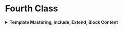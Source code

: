 # Fourth Class
<details>
<summary><b>Template Mastering, Include, Extend, Block Content</b></summary>


#### 1. Creating HTML Templates

- **Create HTML Pages**: Start by creating HTML pages (`Base.html` and `Home.html` etc) within the `template` directory of my Django project.

#### 2. Define Views

- **Define View Functions**: In my project's `views.py`, define view functions to render these HTML templates.

   ```python
   # views.py
   
   from django.shortcuts import render,redirect,HttpResponse

    def Base(request):
        return render(request,'Base.html')

    def Home(request):
        return render(request,'Home.html')

    def News(request):
        return render(request,'News.html')

    def Contact(request):
        return render(request,'Contact.html')

    def About(request):
        return render(request,'About.html')

    def Location(request):
        return render(request,'Location.html')
   ```

#### 3. URL Mapping

- **URL Configuration**: Map these view functions to URLs in `urls.py` of my project.

   ```python
   # urls.py
   
   from django.urls import path
   from myproject.views import *
   
   urlpatterns = [
        path('admin/', admin.site.urls),
        path('Base',Base,name="Base"),
        path('Home',Home,name="Home"),
        path('News',News,name="News"),
        path('Contact',Contact,name="Contact"),
        path('About',About,name="About"),
        path('Location',Location,name="Location"),
   ]
   ```

#### 4. Creating a Navbar

- **HTML Navbar**: Implement a navbar in a separate HTML file (`navigator.html`). This file will be included in other templates.

   ```html
   <!-- navigator.html -->
   <ul>
    <li><a href="{% url 'Home' %}">Home</a></li>
    <li><a href="{% url 'News' %}">News</a></li>
    <li><a href="{% url 'Contact' %}">Contact</a></li>
    <li><a href="{% url 'Location' %}">Location</a></li>
    <li style="float:right"><a class="active" href="{% url 'About' %}">About</a></li>
  </ul>
  
   ```

   - Use `{% url 'name' %}` to dynamically generate URLs.
  

#### 5. Including Navbar in Templates

- **Include Navbar**: Include the navbar in `Base.html` using Django's `{% include %}` tag.

   ```html
   <!-- Base.html -->
   <!DOCTYPE html>
   <html lang="en">
   <head>
       <meta charset="UTF-8">
       <meta name="viewport" content="width=device-width, initial-scale=1.0">
       <title>Home</title>
   </head>
   <body>
       {% include 'navigator.html' %}
   </body>
   </html>
   ```

#### 6. Extending Templates

- **Template Inheritance**: Extend `Base.html` in `Home.html` to maintain consistent structure and styles.

   ```html
   <!-- Home.html -->
   {% extends "Base.html" %} 
    {% block content %}

    <h1>This is Home Page</h1>

    {% endblock content %}
   ```

   - `{% block content %}` allows you to override content specific to each page while keeping the overall structure from `Base.html`.

### Note

This step-by-step guide helps you implement navigation using a navbar and master template structure using include and extend techniques in Django. Ensure consistency in naming conventions, HTML structure, and Django template tags for smooth navigation and efficient template management.

</details>